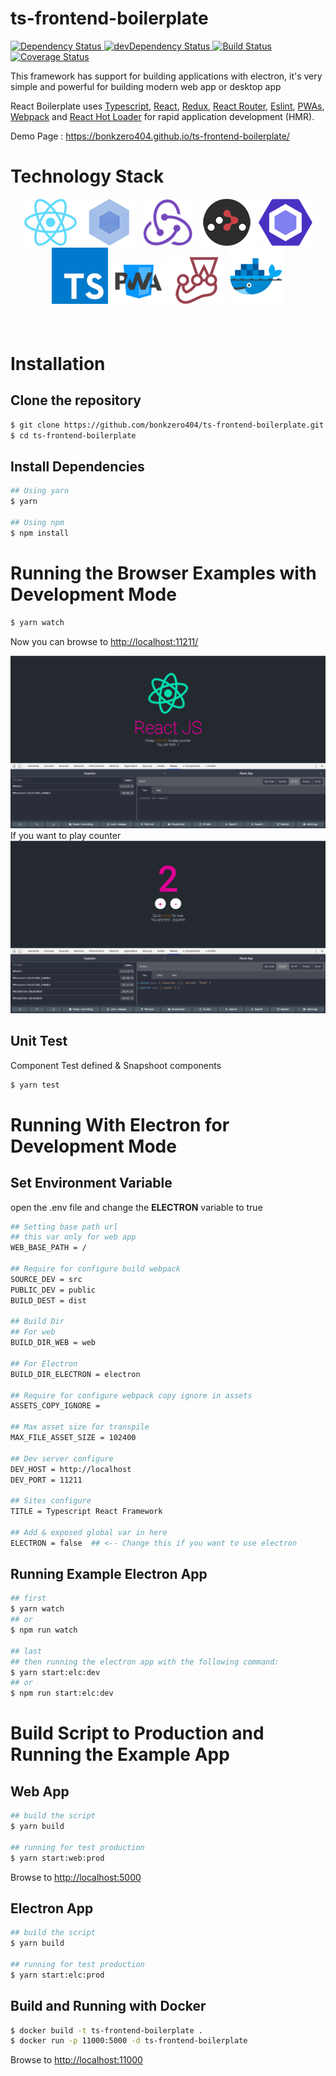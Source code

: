 # ts-frontend-boilerplate

<div align="left">
  <!-- Dependency Status -->
  <a href="https://david-dm.org/bonkzero404/ts-frontend-boilerplate">
    <img src="https://david-dm.org/bonkzero404/ts-frontend-boilerplate.svg" alt="Dependency Status" />
  </a>
  <!-- devDependency Status -->
  <a href="https://david-dm.org/bonkzero404/ts-frontend-boilerplate#info=devDependencies">
    <img src="https://david-dm.org/bonkzero404/ts-frontend-boilerplate/dev-status.svg" alt="devDependency Status" />
  </a>
  <!-- Build Status -->
  <a href="https://travis-ci.org/bonkzero404/ts-frontend-boilerplate">
    <img src="https://travis-ci.org/bonkzero404/ts-frontend-boilerplate.svg" alt="Build Status" />
  </a>
  <!-- Coveral -->
  <a href='https://coveralls.io/github/bonkzero404/ts-frontend-boilerplate?branch=master'>
    <img src='https://coveralls.io/repos/github/bonkzero404/ts-frontend-boilerplate/badge.svg?branch=master' alt='Coverage Status' />
  </a>

</a>

<p>This framework has support for building applications with electron, it's very simple and powerful for building modern web app or desktop app</p>

<p>
  React Boilerplate uses <a href="https://www.typescriptlang.org/">Typescript</a>, <a href="https://facebook.github.io/react/">React</a>, <a href="https://github.com/reactjs/redux">Redux</a>, <a href="https://github.com/reactjs/react-router">React Router</a>, <a href="https://eslint.org/">Eslint</a>, <a href="https://developers.google.com/web/progressive-web-apps">PWAs</a>, <a href="http://webpack.github.io/docs/">Webpack</a> and <a href="https://github.com/gaearon/react-hot-loader">React Hot Loader</a> for rapid application development (HMR).
</p>

<p>Demo Page : <a href="https://bonkzero404.github.io/ts-frontend-boilerplate/">https://bonkzero404.github.io/ts-frontend-boilerplate/</a></p>

<h1>Technology Stack</h1>
<div align="center" style="margin-bottom: 20px">
  <a href="https://facebook.github.io/react/"><img src="./internals/img/react.png" /></a>
  <a href="https://webpack.github.io/"><img src="./internals/img/webpack.png" /></a>
  <a href="http://redux.js.org/"><img src="./internals/img/redux.png" /></a>
  <a href="https://github.com/ReactTraining/react-router"><img src="./internals/img/react-router.png" /></a>
  <a href="https://eslint.org/"><img src="./internals/img/eslint.png" /></a>
  <a href="https://www.typescriptlang.org/"><img src="./internals/img/ts.png" width="90" /></a>
  <a href="https://developers.google.com/web/progressive-web-apps"><img src="./internals/img/pwa.png" width="90" /></a>
  <a href="https://jestjs.io"><img src="./internals/img/jest.png" width="90" /></a>
  <a href="https://www.docker.com"><img src="./internals/img/docker.png" width="90" /></a>
</div>

<br />

<h1>Installation</h1>
<h2>Clone the repository</h2>

```bash
$ git clone https://github.com/bonkzero404/ts-frontend-boilerplate.git
$ cd ts-frontend-boilerplate
```

<h2>Install Dependencies</h2>

```bash
## Using yarn
$ yarn

## Using npm
$ npm install
```
<h1>Running the Browser Examples with Development Mode</h1>

```bash
$ yarn watch
```
<p>Now you can browse to <a href="http://localhost:11211/">http://localhost:11211/</a></p>

![Screenshot](internals/mock/1.png)
If you want to play counter
![Screenshot](internals/mock/2.png)

<h2>Unit Test</h2>
<p>Component Test defined & Snapshoot components</p>

```bash
$ yarn test
```

<h1>Running With Electron for Development Mode</h1>
<h2>Set Environment Variable</h2>
<p>open the .env file and change the <strong>ELECTRON</strong> variable to true</p>

```bash
## Setting base path url
## this var only for web app
WEB_BASE_PATH = /

## Require for configure build webpack
SOURCE_DEV = src
PUBLIC_DEV = public
BUILD_DEST = dist

## Build Dir
## For web
BUILD_DIR_WEB = web

## For Electron
BUILD_DIR_ELECTRON = electron

## Require for configure webpack copy ignore in assets
ASSETS_COPY_IGNORE =

## Max asset size for transpile
MAX_FILE_ASSET_SIZE = 102400

## Dev server configure
DEV_HOST = http://localhost
DEV_PORT = 11211

## Sites configure
TITLE = Typescript React Framework

## Add & exposed global var in here
ELECTRON = false  ## <-- Change this if you want to use electron
```

<h2>Running Example Electron App</h2>

```bash
## first
$ yarn watch
## or 
$ npm run watch

## last
## then running the electron app with the following command:
$ yarn start:elc:dev
## or
$ npm run start:elc:dev
```

<h1>Build Script to Production and Running the Example App</h1>
<h2>Web App</h2>

```bash
## build the script
$ yarn build

## running for test production
$ yarn start:web:prod
```

Browse to <a href="http://localhost:5000">http://localhost:5000</a>


<h2>Electron App</h2>

```bash
## build the script
$ yarn build

## running for test production
$ yarn start:elc:prod
```

<h2>Build and Running with Docker</h2>

```bash
$ docker build -t ts-frontend-boilerplate .
$ docker run -p 11000:5000 -d ts-frontend-boilerplate
```
Browse to <a href="http://localhost:5000">http://localhost:11000</a>
